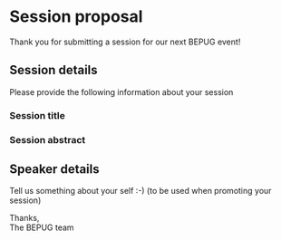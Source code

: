 # Session proposal

Thank you for submitting a session for our next BEPUG event! 

## Session details
Please provide the following information about your session

### Session title

<INSERT SESSION TITLE>

### Session abstract

<INSERT SESSION ABSTRACT>

## Speaker details

Tell us something about your self :-)
(to be used when promoting your session)


Thanks,  
The BEPUG team